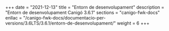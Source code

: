 +++
date        = "2021-12-13"
title       = "Entorn de desenvolupament"
description = "Entorn de desenvolupament Canigó 3.6.1"
sections    = "canigo-fwk-docs"
enllac		= "/canigo-fwk-docs/documentacio-per-versions/3.6LTS/3.6.1/entorn-de-desenvolupament/"
weight		= 6
+++
